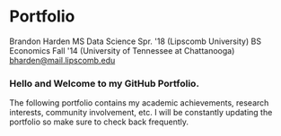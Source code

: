 # Portfolio
Brandon Harden
MS Data Science Spr. '18 (Lipscomb University)
BS Economics Fall '14 (University of Tennessee at Chattanooga)
bharden@mail.lipscomb.edu


### Hello and Welcome to my GitHub Portfolio.

The following portfolio contains my academic achievements, research interests, community involvement, etc. I will be constantly updating the portfolio so make sure to check back frequently.
